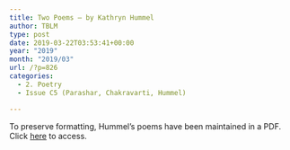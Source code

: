 ```yaml
---
title: Two Poems – by Kathryn Hummel
author: TBLM
type: post
date: 2019-03-22T03:53:41+00:00
year: "2019"
month: "2019/03"
url: /?p=826
categories:
  - 2. Poetry
  - Issue C5 (Parashar, Chakravarti, Hummel)

---
```

To preserve formatting, Hummel&#8217;s poems have been maintained in a PDF. Click [here][1] to access.

 [1]: http://bombayliterarymagazine.com/wp-content/uploads/2019/03/Kathryn-Hummel.pdf